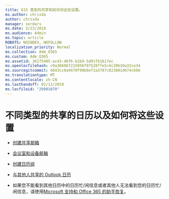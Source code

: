 ```yaml
---
title: 615 类型的共享和如何将这些设置。
ms.author: chrisda
author: chrisda
manager: serdars
ms.date: 3/23/2018
ms.audience: Admin
ms.topic: article
ROBOTS: NOINDEX, NOFOLLOW
localization_priority: Normal
ms.collection: Adm_O365
ms.custom: Adm_O365
ms.assetid: 361f5405-ac43-46f6-b1b9-5d91f61617ec
ms.openlocfilehash: c9a36686f215056f07528ffe5c4c20b10a32ce34
ms.sourcegitcommit: dd43cc0a9470f98b8ef2a3787c823801d674c666
ms.translationtype: MT
ms.contentlocale: zh-CN
ms.lasthandoff: 02/12/2019
ms.locfileid: "29901070"
---
```

# <a name="different-types-of-shared-calendars-and-how-to-set-them-up"></a>不同类型的共享的日历以及如何将这些设置

- [创建共享邮箱](https://support.office.com/article/871a246d-3acd-4bba-948e-5de8be0544c9)
    
- [会议室和设备邮箱](https://support.office.com/article/9f518a6d-1e2c-4d44-93f3-e19013a1552b)
    
- [创建日历组](https://support.office.com/article/8385667b-d758-4489-a53f-f542dd01e6ff)
    
- [与其他人共享的 Outlook 日历](https://support.office.com/article/353ed2c1-3ec5-449d-8c73-6931a0adab88)
    
- 如果您不能看到其他日历中的日历忙/闲信息或者其他人无法看到您的日历忙/闲信息，请使用[Microsoft 支持和 Office 365 的助手恢复](https://diagnostics.office.com/)。
    

